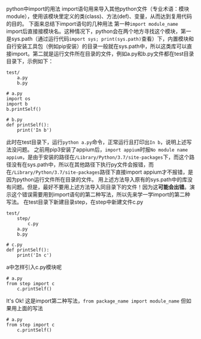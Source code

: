 python中import的用法
import语句用来导入其他python文件（专业术语：模块module），使用该模块里定义的类(class)、方法(def)、变量，从而达到复用代码的目的。
下面来总结下import语句的几种用法
第一种`import module_name`
import后直接接模块名。这种情况下，python会在两个地方寻找这个模块，第一是sys.path（通过运行代码`import sys; print(sys.path)`查看）下，内置模块和自行安装工具包（例如pip安装）的目录一般就在sys.path中，所以这类库可以直接import。第二就是运行文件所在目录的文件，例如a.py和b.py文件都在test目录目录下，示例如下：
```
test/
    a.py
    b.py
```

```
# a.py
import os
import b
b.printSelf()
```

```
# b.py
def printSelf():
    print('In b')
```
此时在test目录下，运行`python a.py`命令，正常运行且打印出`In b`，说明上述写法没问题。
之前用pip3安装了appium后，`import appium`时报`No module name appium`，是由于安装的路径在`/Library/Python/3.7/site-packages`下，而这个路径没有在sys.path中，所以在其他路径下执行py文件会报错，而在`/Library/Python/3.7/site-packages`路径下直接import appium才不报错，是因为python运行文件所在目录的文件。
用上述方法导入原有的sys.path中的库没有问题。但是，最好不要用上述方法导入同目录下的文件！因为这**可能会出错**。演示这个错误需要用到import语句的第二种写法，所以先来学一学import的第二种写法。
在test目录下新建目录step，在step中新建文件c.py
```
test/
    step/
        c.py
    a.py
    b.py
```

```
# c.py
def printSelf():
    print('In c')
```
a中怎样引入c.py模块呢

```
# a.py
from step import c
    c.printSelf()
```
It's Ok!
这是import第二种写法，`from package_name import module_name`
但如果用上面的写法
```
# a.py
from step import c
    c.printSelf()
```
